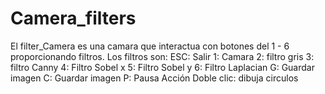 # Camera_filters
El filter_Camera es una camara que interactua con botones del 1 - 6 proporcionando filtros.
Los filtros son:
ESC: Salir
1: Camara
2: filtro gris
3: filtro Canny
4: Filtro Sobel x
5: Filtro Sobel y
6: Filtro Laplacian
G: Guardar imagen
C: Guardar imagen
P: Pausa
Acción Doble clic: dibuja circulos
